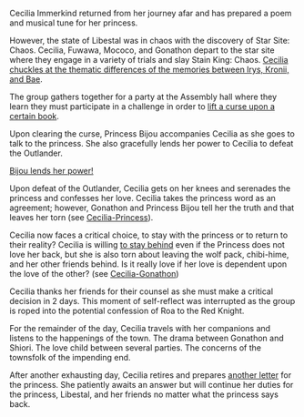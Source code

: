 Cecilia Immerkind returned from her journey afar and has prepared a poem and musical tune for her princess.

However, the state of Libestal was in chaos with the discovery of Star Site: Chaos. Cecilia, Fuwawa, Mococo, and Gonathon depart to the star site where they engage in a variety of trials and slay Stain King: Chaos. [Cecilia chuckles at the thematic differences of the memories between Irys, Kronii, and Bae](https://www.youtube.com/watch?v=I75IWfMGVgM&t=3320s).

The group gathers together for a party at the Assembly hall where they learn they must participate in a challenge in order to [lift a curse upon a certain book](https://www.youtube.com/watch?v=I75IWfMGVgM&t=4270s).

Upon clearing the curse, Princess Bijou accompanies Cecilia as she goes to talk to the princess. She also gracefully lends her power to Cecilia to defeat the Outlander.

[Bijou lends her power!](#embed:https://www.youtube.com/watch?v=I75IWfMGVgM&t=6558)

Upon defeat of the Outlander, Cecilia gets on her knees and serenades the princess and confesses her love. Cecilia takes the princess word as an agreement; however, Gonathon and Princess Bijou tell her the truth and that leaves her torn (see [Cecilia-Princess](#edge:cecilia-iphania)).

Cecilia now faces a critical choice, to stay with the princess or to return to their reality? Cecilia is willing [to stay behind](https://www.youtube.com/watch?v=I75IWfMGVgM&t=9428s) even if the Princess does not love her back, but she is also torn about leaving the wolf pack, chibi-hime, and her other friends behind. Is it really love if her love is dependent upon the love of the other? (see [Cecilia-Gonathon](#edge:cecilia-gigi))

Cecilia thanks her friends for their counsel as she must make a critical decision in 2 days. This moment of self-reflect was interrupted as the group is roped into the potential confession of Roa to the Red Knight.

For the remainder of the day, Cecilia travels with her companions and listens to the happenings of the town. The drama between Gonathon and Shiori. The love child between several parties. The concerns of the townsfolk of the impending end.

After another exhausting day, Cecilia retires and prepares [another letter](https://www.youtube.com/watch?v=I75IWfMGVgM&t=15665s) for the princess. She patiently awaits an answer but will continue her duties for the princess, Libestal, and her friends no matter what the princess says back.
